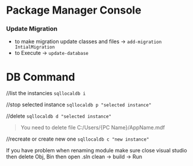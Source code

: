 # Package Manager Console 
### Update Migration 
- to make migration update classes and files -> ` add-migration IntialMigration `
- to Execute                                 -> ` update-database `


# DB Command
//list the instancies
` sqllocaldb i `

//stop selected instance
` sqllocaldb p "selected instance" `

//delete
` sqllocaldb d "selected instance" `
> You need to delete file C:/Users/{PC Name}/AppName.mdf

//recreate or create new one 
` sqllocaldb c "new instance" `

If you have problem when renaming module 
make sure close visual studio then delete Obj, Bin then open .sln clean -> build -> Run